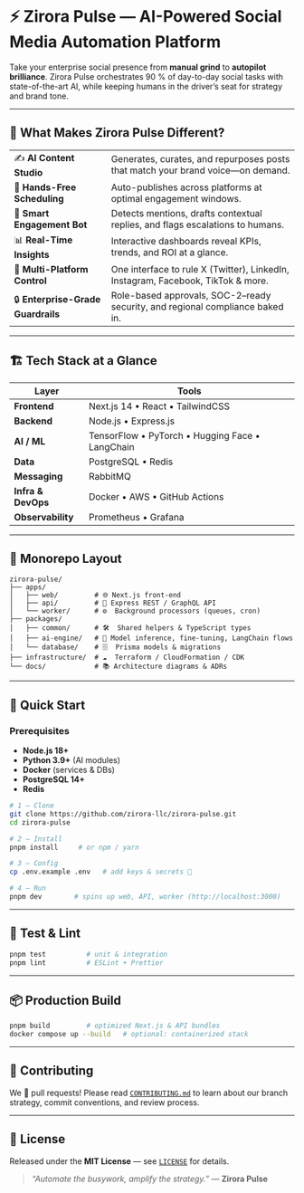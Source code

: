 # ⚡️ Zirora Pulse — AI-Powered Social Media Automation Platform

Take your enterprise social presence from **manual grind** to **autopilot brilliance**.
Zirora Pulse orchestrates 90 % of day-to-day social tasks with state-of-the-art AI, while keeping humans in the driver’s seat for strategy and brand tone.

---

## 🚀 What Makes Zirora Pulse Different?

|                                    |                                                                                  |
| ---------------------------------- | -------------------------------------------------------------------------------- |
| ✍️ **AI Content Studio**           | Generates, curates, and repurposes posts that match your brand voice—on demand.  |
| 📆 **Hands-Free Scheduling**       | Auto-publishes across platforms at optimal engagement windows.                   |
| 🤖 **Smart Engagement Bot**        | Detects mentions, drafts contextual replies, and flags escalations to humans.    |
| 📊 **Real-Time Insights**          | Interactive dashboards reveal KPIs, trends, and ROI at a glance.                 |
| 🧰 **Multi-Platform Control**      | One interface to rule X (Twitter), LinkedIn, Instagram, Facebook, TikTok & more. |
| 🔒 **Enterprise-Grade Guardrails** | Role-based approvals, SOC-2–ready security, and regional compliance baked in.    |

---

## 🏗️ Tech Stack at a Glance

| Layer              | Tools                                           |
| ------------------ | ----------------------------------------------- |
| **Frontend**       | Next.js 14 • React • TailwindCSS                |
| **Backend**        | Node.js • Express.js                            |
| **AI / ML**        | TensorFlow • PyTorch • Hugging Face • LangChain |
| **Data**           | PostgreSQL • Redis                              |
| **Messaging**      | RabbitMQ                                        |
| **Infra & DevOps** | Docker • AWS • GitHub Actions                   |
| **Observability**  | Prometheus • Grafana                            |

---

## 📂 Monorepo Layout

```
zirora-pulse/
├── apps/
│   ├── web/         # 🌐 Next.js front-end
│   ├── api/         # 🔗 Express REST / GraphQL API
│   └── worker/      # ⚙️  Background processors (queues, cron)
├── packages/
│   ├── common/      # 🛠️  Shared helpers & TypeScript types
│   ├── ai-engine/   # 🤖 Model inference, fine-tuning, LangChain flows
│   └── database/    # 🗄️  Prisma models & migrations
├── infrastructure/  # ☁️  Terraform / CloudFormation / CDK
└── docs/            # 📚 Architecture diagrams & ADRs
```

---

## 🛫 Quick Start

### Prerequisites

* **Node.js 18+**
* **Python 3.9+** (AI modules)
* **Docker** (services & DBs)
* **PostgreSQL 14+**
* **Redis**

```bash
# 1 — Clone
git clone https://github.com/zirora-llc/zirora-pulse.git
cd zirora-pulse

# 2 — Install
pnpm install     # or npm / yarn

# 3 — Config
cp .env.example .env   # add keys & secrets 🔑

# 4 — Run
pnpm dev        # spins up web, API, worker (http://localhost:3000)
```

---

## 🧪 Test & Lint

```bash
pnpm test          # unit & integration
pnpm lint          # ESLint + Prettier
```

---

## 📦 Production Build

```bash
pnpm build         # optimized Next.js & API bundles
docker compose up --build   # optional: containerized stack
```

---

## 🤝 Contributing

We 💙 pull requests! Please read [`CONTRIBUTING.md`](CONTRIBUTING.md) to learn about our branch strategy, commit conventions, and review process.

---

## 📝 License

Released under the **MIT License** — see [`LICENSE`](LICENSE) for details.

> *“Automate the busywork, amplify the strategy.”* — **Zirora Pulse**
